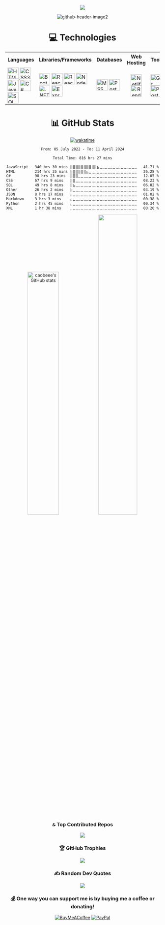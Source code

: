 <div align="center">
 
[![](https://visitcount.itsvg.in/api?id=CaoBeee&icon=2&color=0)](https://visitcount.itsvg.in)
 
![github-header-image2](https://github.com/CaoBeee/CaoBeee/assets/98575161/0e28050f-1b62-4dce-a41c-be975fcab708)

 
# 💻 Technologies
 
 <table>
  <tr>
    <th>Languages</th>
    <th>Libraries/Frameworks</th>
    <th>Databases</th>
    <th>Web Hosting</th>
    <th>Tools</th>
  </tr>
  <tr>
    <td>
    <a href="https://developer.mozilla.org/en-US/docs/Glossary/HTML5" target="_blank" rel="noreferrer"><img src="https://raw.githubusercontent.com/danielcranney/readme-generator/main/public/icons/skills/html5-colored.svg" width="36" height="36" alt="HTML5" />
<a href="https://www.w3.org/TR/CSS/#css" target="_blank" rel="noreferrer"><img src="https://raw.githubusercontent.com/danielcranney/readme-generator/main/public/icons/skills/css3-colored.svg" width="36" height="36" alt="CSS3" /></a> 
<a href="https://developer.mozilla.org/en-US/docs/Web/JavaScript" target="_blank" rel="noreferrer"><img src="https://raw.githubusercontent.com/danielcranney/readme-generator/main/public/icons/skills/javascript-colored.svg" width="36" height="36" alt="JavaScript" /></a>
<a href="https://docs.microsoft.com/en-us/dotnet/csharp/" target="_blank" rel="noreferrer"><img src="https://raw.githubusercontent.com/danielcranney/readme-generator/main/public/icons/skills/csharp-colored.svg" width="36" height="36" alt="C#" /></a>
<a href="https://learn.microsoft.com/en-us/sql/?view=sql-server-ver16" target="_blank" rel="noreferrer"><img src="https://static-00.iconduck.com/assets.00/database-sql-icon-459x512-24auexih.png" width="36" height="36" alt="SQL" /></a>
   </td>
    <td>
     <a href="https://getbootstrap.com/" target="_blank" rel="noreferrer"><img src="https://raw.githubusercontent.com/danielcranney/readme-generator/main/public/icons/skills/bootstrap-colored.svg" width="36" height="36" alt="Bootstrap" /></a>
<a href="https://reactjs.org/" target="_blank" rel="noreferrer"><img src="https://raw.githubusercontent.com/danielcranney/readme-generator/main/public/icons/skills/react-colored.svg" width="36" height="36" alt="React" /></a>
     <a href="https://nextjs.org/" target="_blank" rel="noreferrer"><img src="https://static-00.iconduck.com/assets.00/brand-nextjs-icon-2048x2048-5wmg4s26.png" width="36" height="36" alt="React" /></a>
<a href="https://nodejs.org/en/" target="_blank" rel="noreferrer"><img src="https://raw.githubusercontent.com/danielcranney/readme-generator/main/public/icons/skills/nodejs-colored.svg" width="36" height="36" alt="NodeJS" /></a>
<a href="https://dotnet.microsoft.com/en-us/" target="_blank" rel="noreferrer"><img src="https://raw.githubusercontent.com/danielcranney/readme-generator/main/public/icons/skills/dot-net-colored.svg" width="36" height="36" alt=".NET" /></a>
<a href="https://expressjs.com/" target="_blank" rel="noreferrer"><img src="https://raw.githubusercontent.com/danielcranney/readme-generator/main/public/icons/skills/express-colored-dark.svg" width="36" height="36" alt="Express" /></a>
   </td>
    <td>
     <a href="https://www.microsoft.com/en-us/sql-server" target="_blank" rel="noreferrer"><img src="https://assets-global.website-files.com/6064b31ff49a2d31e0493af1/63a5752c581f4d6558272fef_mssql.svg" width="36" height="36" alt="MSSQL" /></a>
<a href="https://www.postgresql.org/" target="_blank" rel="noreferrer"><img src="https://raw.githubusercontent.com/danielcranney/readme-generator/main/public/icons/skills/postgresql-colored.svg" width="36" height="36" alt="PostgreSQL" /></a>
   </td>
   <td align="center">
    <a href="https://www.netlify.com/" target="_blank" rel="noreferrer"><img src="https://jeancochrane.com/static/images/blog/netlify-identity-dealbreakers/netlify-logo.png" width="36" height="36" alt="Netlify" /></a>
<a href="https://render.com/" target="_blank" rel="noreferrer"><img src="https://encrypted-tbn0.gstatic.com/images?q=tbn:ANd9GcRXh8DmTLg4gmk7qGgX2MmjXQxo0wvURi0hTlYExreDLg&usqp=CAU&ec=48600113" width="36" height="36" alt="Render" /></a>
   </td>
   <td>
    <a href="https://git-scm.com/" target="_blank" rel="noreferrer"><img src="https://raw.githubusercontent.com/danielcranney/readme-generator/main/public/icons/skills/git-colored.svg" width="36" height="36" alt="Git" /></a>
<a href="https://www.postman.com/" target="_blank" rel="noreferrer"><img src="https://user-images.githubusercontent.com/8083855/44999455-72444280-afce-11e8-9f22-fdd7259c637b.png" width="36" height="36" alt="Postman" /></a>
   </td>
  </tr>
</table>
 
# 📊 GitHub Stats

[![wakatime](https://wakatime.com/badge/user/32b6bf4e-4ed0-43fd-9da2-117b4c0e4411.svg)](https://wakatime.com/@32b6bf4e-4ed0-43fd-9da2-117b4c0e4411)

<!--START_SECTION:waka-->

```txt
From: 05 July 2022 - To: 11 April 2024

Total Time: 816 hrs 27 mins

JavaScript   340 hrs 30 mins ⣿⣿⣿⣿⣿⣿⣿⣿⣿⣿⣦⣀⣀⣀⣀⣀⣀⣀⣀⣀⣀⣀⣀⣀⣀   41.71 %
HTML         214 hrs 35 mins ⣿⣿⣿⣿⣿⣿⣦⣀⣀⣀⣀⣀⣀⣀⣀⣀⣀⣀⣀⣀⣀⣀⣀⣀⣀   26.28 %
C#           98 hrs 23 mins  ⣿⣿⣿⣀⣀⣀⣀⣀⣀⣀⣀⣀⣀⣀⣀⣀⣀⣀⣀⣀⣀⣀⣀⣀⣀   12.05 %
CSS          67 hrs 9 mins   ⣿⣿⣀⣀⣀⣀⣀⣀⣀⣀⣀⣀⣀⣀⣀⣀⣀⣀⣀⣀⣀⣀⣀⣀⣀   08.23 %
SQL          49 hrs 8 mins   ⣿⣦⣀⣀⣀⣀⣀⣀⣀⣀⣀⣀⣀⣀⣀⣀⣀⣀⣀⣀⣀⣀⣀⣀⣀   06.02 %
Other        26 hrs 2 mins   ⣷⣀⣀⣀⣀⣀⣀⣀⣀⣀⣀⣀⣀⣀⣀⣀⣀⣀⣀⣀⣀⣀⣀⣀⣀   03.19 %
JSON         8 hrs 17 mins   ⣤⣀⣀⣀⣀⣀⣀⣀⣀⣀⣀⣀⣀⣀⣀⣀⣀⣀⣀⣀⣀⣀⣀⣀⣀   01.02 %
Markdown     3 hrs 3 mins    ⣄⣀⣀⣀⣀⣀⣀⣀⣀⣀⣀⣀⣀⣀⣀⣀⣀⣀⣀⣀⣀⣀⣀⣀⣀   00.38 %
Python       2 hrs 45 mins   ⣄⣀⣀⣀⣀⣀⣀⣀⣀⣀⣀⣀⣀⣀⣀⣀⣀⣀⣀⣀⣀⣀⣀⣀⣀   00.34 %
XML          1 hr 38 mins    ⣀⣀⣀⣀⣀⣀⣀⣀⣀⣀⣀⣀⣀⣀⣀⣀⣀⣀⣀⣀⣀⣀⣀⣀⣀   00.20 %
```

<!--END_SECTION:waka-->
 
<p>
<a href="http://www.github.com/caobeee"><img src="https://github-readme-stats.vercel.app/api?username=caobeee&show_icons=true&hide=&count_private=true&title_color=0891b2&text_color=ffffff&icon_color=0891b2&bg_color=1c1917&show_icons=true" alt="caobeee's GitHub stats" width="45%" /></a>
<a href="http://www.github.com/caobeee"><img src="https://github-readme-streak-stats.herokuapp.com/?user=caobeee&stroke=ffffff&background=1c1917&ring=0891b2&fire=0891b2&currStreakNum=ffffff&currStreakLabel=0891b2&sideNums=ffffff&sideLabels=ffffff&dates=ffffff&" width="50%" /></a>
</p>

### 🔝 Top Contributed Repos
![](https://github-contributor-stats.vercel.app/api?username=CaoBeee&limit=5&theme=apprentice&combine_all_yearly_contributions=true)

### 🏆 GitHub Trophies
![](https://github-profile-trophy.vercel.app/?username=CaoBeee&theme=apprentice&no-frame=false&no-bg=false&margin-w=4)

<!-- <a href="https://app.daily.dev/CaoBee"><img src="https://github.com/CaoBeee/CaoBeee/blob/main/devcard.svg" width="400" alt="Brian Cao's Dev Card"/></a> -->

### ✍️ Random Dev Quotes
![](https://quotes-github-readme.vercel.app/api?type=horizontal&theme=radical)

### 💰 One way you can support me is by buying me a coffee or donating!
[![BuyMeACoffee](https://img.shields.io/badge/Buy%20Me%20a%20Coffee-ffdd00?style=for-the-badge&logo=buy-me-a-coffee&logoColor=black)](https://buymeacoffee.com/CaoBeee) [![PayPal](https://img.shields.io/badge/PayPal-00457C?style=for-the-badge&logo=paypal&logoColor=white)](https://paypal.me/CaoB) 
</div>

